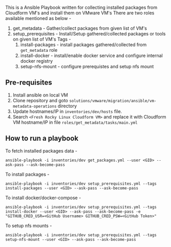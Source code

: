 This is a Ansible Playbook written for collecting installed packages from Cloudform VM's and install them on VMware VM's 
There are two roles available mentioned as below -
1. get_metadata - Gather/collect packages from given list of VM's
2. setup_prerequisites - Install/Setup gathered/collected packages or tools on given list of VM's
   Tags -
   1. install-packages - install packages gathered/collected from `get_metadata` role
   2. install-docker - install/enable docker service and configure internal docker registry
   3. setup-nfs-mount - configure prerequistes and setup nfs mount
    

## Pre-requisites
1. Install ansible on local VM
2. Clone repository and goto `solutions/vmware/migration/ansible/vm-metadata-operations` directory
3. Update hostnames/IP in `inventories/dev/hosts` file.
4. Search `<Fresh Rocky Linux Cloudform VM>` and replace it with Cloudform VM hostname/IP in file `roles/get_metadata/tasks/main.yml`

## How to run a playbook

To fetch installed packages data - 
```
ansible-playbook -i inventories/dev get_packages.yml --user <GID> --ask-pass --ask-become-pass
```

To install packages -
```
ansible-playbook -i inventories/dev setup_prerequisites.yml --tags install-packages --user <GID> --ask-pass --ask-become-pass
```

To install docker/docker-compose -
```
ansible-playbook -i inventories/dev setup_prerequisites.yml --tags install-docker --user <GID> --ask-pass --ask-become-pass -e "GITHUB_CRED_USR=<GitHub Username> GITHUB_CRED_PSW=<GitHub Token>"
```
To setup nfs mounts -
```
ansible-playbook -i inventories/dev setup_prerequisites.yml --tags setup-nfs-mount --user <GID> --ask-pass --ask-become-pass
```
